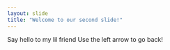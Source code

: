 ```yaml
---
layout: slide
title: "Welcome to our second slide!"
---
```

Say hello to my lil friend
Use the left arrow to go back!
